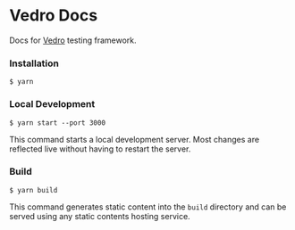 # Vedro Docs

Docs for [Vedro](https://vedro.io/) testing framework.

### Installation

```
$ yarn
```

### Local Development

```
$ yarn start --port 3000
```

This command starts a local development server. Most changes are reflected live without having to restart the server.

### Build

```
$ yarn build
```

This command generates static content into the `build` directory and can be served using any static contents hosting service.
